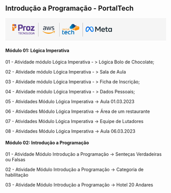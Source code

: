 ## Introdução a Programação - PortalTech 
![Logo do programa](logica/src/images/proz_tech.png)
#### Módulo 01: Lógica Imperativa

01 - Atividade módulo Lógica Imperativa - > Lógica Bolo de Chocolate;<br>

02 - Atividade módulo Lógica Imperativa - > Sala de Aula<br>

03 - Atividade módulo Lógica Imperativa - > Ficha de Inscrição;<br>

04 - Atividade módulo Lógica Imperativa - > Dados Pessoais;<br>

05 - Atividades Módulo Lógica Imperativa -> Aula 01.03.2023<br>

06 - Atividades Módulo Lógica Imperativa -> Área de um restaurante<br>

07 - Atividades Módulo Lógica Imperativa -> Equipe de Lutadores<br>

08 - Atividades Módulo Lógica Imperativa -> Aula 06.03.2023<br>

#### Módulo 02: Introdução a Programação

01 - Atividade  Módulo Introdução a Programação -> Senteças Verdadeiras ou Falsas<br>

02 - Atividade  Módulo Introdução a Programação -> Categoria de habilitação<br>

03 - Atividade  Módulo Introdução a Programação -> Hotel 20 Andares<br>